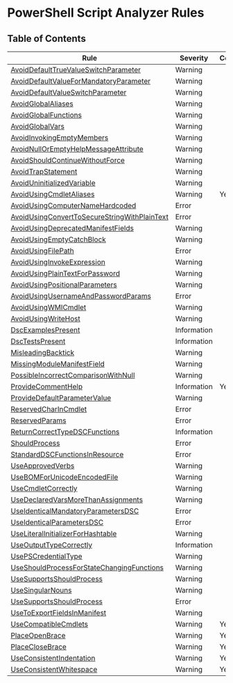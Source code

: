 # PowerShell Script Analyzer Rules

## Table of Contents

| Rule | Severity | Configurable |
|------|----------------------------------|--------------|
|[AvoidDefaultTrueValueSwitchParameter](./AvoidDefaultTrueValueSwitchParameter.md) | Warning | |
|[AvoidDefaultValueForMandatoryParameter](./AvoidDefaultValueForMandatoryParameter.md) | Warning | |
|[AvoidDefaultValueSwitchParameter](./AvoidDefaultValueSwitchParameter.md) | Warning | |
|[AvoidGlobalAliases](./AvoidGlobalAliases.md) | Warning | |
|[AvoidGlobalFunctions](./AvoidGlobalFunctions.md) | Warning | |
|[AvoidGlobalVars](./AvoidGlobalVars.md) | Warning | |
|[AvoidInvokingEmptyMembers](./AvoidInvokingEmptyMembers.md) | Warning | |
|[AvoidNullOrEmptyHelpMessageAttribute](./AvoidNullOrEmptyHelpMessageAttribute.md) | Warning | |
|[AvoidShouldContinueWithoutForce](./AvoidShouldContinueWithoutForce.md) | Warning | |
|[AvoidTrapStatement](./AvoidTrapStatement.md) | Warning | |
|[AvoidUninitializedVariable](./AvoidUninitializedVariable.md) | Warning | |
|[AvoidUsingCmdletAliases](./AvoidUsingCmdletAliases.md) | Warning | Yes |
|[AvoidUsingComputerNameHardcoded](./AvoidUsingComputerNameHardcoded.md) | Error | |
|[AvoidUsingConvertToSecureStringWithPlainText](./AvoidUsingConvertToSecureStringWithPlainText.md) | Error | |
|[AvoidUsingDeprecatedManifestFields](./AvoidUsingDeprecatedManifestFields.md) | Warning | |
|[AvoidUsingEmptyCatchBlock](./AvoidUsingEmptyCatchBlock.md) | Warning | |
|[AvoidUsingFilePath](./AvoidUsingFilePath.md) | Error | |
|[AvoidUsingInvokeExpression](./AvoidUsingInvokeExpression.md) | Warning | |
|[AvoidUsingPlainTextForPassword](./AvoidUsingPlainTextForPassword.md) | Warning | |
|[AvoidUsingPositionalParameters](./AvoidUsingPositionalParameters.md) | Warning | |
|[AvoidUsingUsernameAndPasswordParams](./AvoidUsingUsernameAndPasswordParams.md) | Error | |
|[AvoidUsingWMICmdlet](./AvoidUsingWMICmdlet.md) | Warning | |
|[AvoidUsingWriteHost](./AvoidUsingWriteHost.md) | Warning | |
|[DscExamplesPresent](./DscExamplesPresent.md) | Information | |
|[DscTestsPresent](./DscTestsPresent.md) | Information | |
|[MisleadingBacktick](./MisleadingBacktick.md) | Warning | |
|[MissingModuleManifestField](./MissingModuleManifestField.md) | Warning | |
|[PossibleIncorrectComparisonWithNull](./PossibleIncorrectComparisonWithNull.md) | Warning | |
|[ProvideCommentHelp](./ProvideCommentHelp.md) | Information | Yes |
|[ProvideDefaultParameterValue](./ProvideDefaultParameterValue.md) | Warning | |
|[ReservedCharInCmdlet](./ReservedCharInCmdlet.md) | Error | |
|[ReservedParams](./ReservedParams.md) | Error | |
|[ReturnCorrectTypeDSCFunctions](./ReturnCorrectTypeDSCFunctions.md) | Information | |
|[ShouldProcess](./ShouldProcess.md) | Error | |
|[StandardDSCFunctionsInResource](./StandardDSCFunctionsInResource.md) | Error | |
|[UseApprovedVerbs](./UseApprovedVerbs.md) | Warning | |
|[UseBOMForUnicodeEncodedFile](./UseBOMForUnicodeEncodedFile.md) | Warning | |
|[UseCmdletCorrectly](./UseCmdletCorrectly.md) | Warning | |
|[UseDeclaredVarsMoreThanAssignments](./UseDeclaredVarsMoreThanAssignments.md) | Warning | |
|[UseIdenticalMandatoryParametersDSC](./UseIdenticalMandatoryParametersDSC.md) | Error | |
|[UseIdenticalParametersDSC](./UseIdenticalParametersDSC.md) | Error | |
|[UseLiteralInitializerForHashtable](./UseLiteralInitializerForHashtable.md) | Warning | |
|[UseOutputTypeCorrectly](./UseOutputTypeCorrectly.md) | Information | |
|[UsePSCredentialType](./UsePSCredentialType.md) | Warning | |
|[UseShouldProcessForStateChangingFunctions](./UseShouldProcessForStateChangingFunctions.md) | Warning | |
|[UseSupportsShouldProcess](./UseSupportsShouldProcess.md) | Warning | |
|[UseSingularNouns](./UseSingularNouns.md) | Warning | |
|[UseSupportsShouldProcess](./UseSupportsShouldProcess.md) | Error | |
|[UseToExportFieldsInManifest](./UseToExportFieldsInManifest.md) | Warning | |
|[UseCompatibleCmdlets](./UseCompatibleCmdlets.md) | Warning | Yes |
|[PlaceOpenBrace](./PlaceOpenBrace.md) | Warning | Yes |
|[PlaceCloseBrace](./PlaceCloseBrace.md) | Warning | Yes |
|[UseConsistentIndentation](./UseConsistentIndentation.md) | Warning | Yes |
|[UseConsistentWhitespace](./UseConsistentWhitespace.md) | Warning | Yes |
